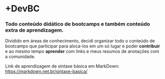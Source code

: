 # +DevBC
### Todo conteúdo didático de bootcamps e também conteúdo extra de aprendizagem.

Dividido em áreas de conhecimento, decidi organizar todo o conteúdo de bootcamps que participar para aloca-los em um só lugar e poder **contribuir** e ao mesmo tempo **aprender** com links e meus resumos de anotações com a comunidade.

Link de aprendizagem de sintaxe básica em MarkDown: 
<https://markdown.net.br/sintaxe-basica/>
